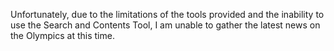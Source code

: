 Unfortunately, due to the limitations of the tools provided and the inability to use the Search and Contents Tool, I am unable to gather the latest news on the Olympics at this time.